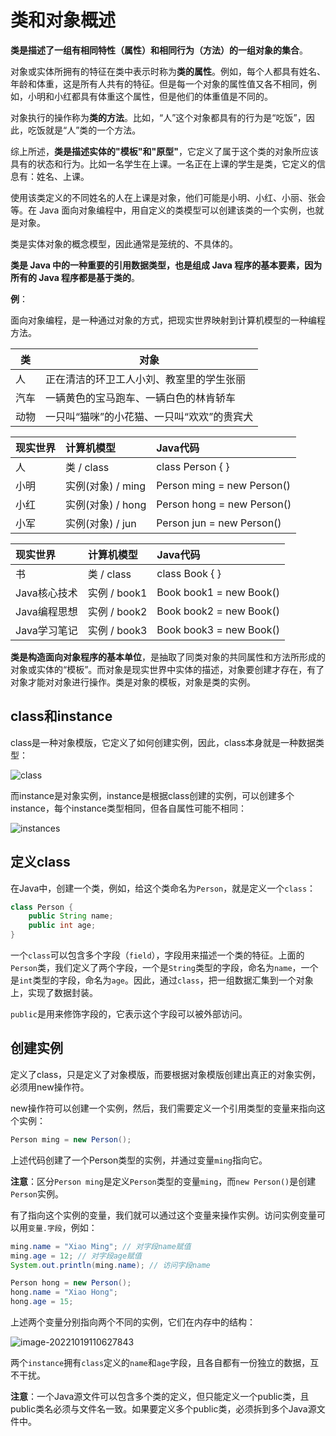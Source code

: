 # 类和对象概述

**类是描述了一组有相同特性（属性）和相同行为（方法）的一组对象的集合**。

对象或实体所拥有的特征在类中表示时称为**类的属性**。例如，每个人都具有姓名、年龄和体重，这是所有人共有的特征。但是每一个对象的属性值又各不相同，例如，小明和小红都具有体重这个属性，但是他们的体重值是不同的。

对象执行的操作称为**类的方法**。比如，“人”这个对象都具有的行为是“吃饭”，因此，吃饭就是“人”类的一个方法。

综上所述，**类是描述实体的"模板"和"原型"**，它定义了属于这个类的对象所应该具有的状态和行为。比如一名学生在上课。一名正在上课的学生是类，它定义的信息有：姓名、上课。

使用该类定义的不同姓名的人在上课是对象，他们可能是小明、小红、小丽、张会等。在 Java 面向对象编程中，用自定义的类模型可以创建该类的一个实例，也就是对象。

类是实体对象的概念模型，因此通常是笼统的、不具体的。

**类是 Java 中的一种重要的引用数据类型，也是组成 Java 程序的基本要素，因为所有的 Java 程序都是基于类的**。

**例**：

面向对象编程，是一种通过对象的方式，把现实世界映射到计算机模型的一种编程方法。

| 类   | 对象                                       |
| ---- | ------------------------------------------ |
| 人   | 正在清洁的环卫工人小刘、教室里的学生张丽   |
| 汽车 | 一辆黄色的宝马跑车、一辆白色的林肯轿车     |
| 动物 | 一只叫“猫咪”的小花猫、一只叫“欢欢”的贵宾犬 |

| 现实世界 | 计算机模型        | Java代码                   |
| :------- | :---------------- | :------------------------- |
| 人       | 类 / class        | class Person { }           |
| 小明     | 实例(对象) / ming | Person ming = new Person() |
| 小红     | 实例(对象) / hong | Person hong = new Person() |
| 小军     | 实例(对象) / jun  | Person jun = new Person()  |

| 现实世界     | 计算机模型   | Java代码                |
| :----------- | :----------- | :---------------------- |
| 书           | 类 / class   | class Book { }          |
| Java核心技术 | 实例 / book1 | Book book1 = new Book() |
| Java编程思想 | 实例 / book2 | Book book2 = new Book() |
| Java学习笔记 | 实例 / book3 | Book book3 = new Book() |

**类是构造面向对象程序的基本单位**，是抽取了同类对象的共同属性和方法所形成的对象或实体的“模板”。而对象是现实世界中实体的描述，对象要创建才存在，有了对象才能对对象进行操作。类是对象的模板，对象是类的实例。

## class和instance

class是一种对象模版，它定义了如何创建实例，因此，class本身就是一种数据类型：

![class](https://www.liaoxuefeng.com/files/attachments/1260571618658976/l)

而instance是对象实例，instance是根据class创建的实例，可以创建多个instance，每个instance类型相同，但各自属性可能不相同：

![instances](https://www.liaoxuefeng.com/files/attachments/1260571718581056/l)

## 定义class

在Java中，创建一个类，例如，给这个类命名为`Person`，就是定义一个`class`：

```java
class Person {
    public String name;
    public int age;
}
```

一个`class`可以包含多个字段（`field`），字段用来描述一个类的特征。上面的`Person`类，我们定义了两个字段，一个是`String`类型的字段，命名为`name`，一个是`int`类型的字段，命名为`age`。因此，通过`class`，把一组数据汇集到一个对象上，实现了数据封装。

`public`是用来修饰字段的，它表示这个字段可以被外部访问。

## 创建实例

定义了class，只是定义了对象模版，而要根据对象模版创建出真正的对象实例，必须用new操作符。

new操作符可以创建一个实例，然后，我们需要定义一个引用类型的变量来指向这个实例：

```java
Person ming = new Person();
```

上述代码创建了一个Person类型的实例，并通过变量`ming`指向它。

**注意**：区分`Person ming`是定义`Person`类型的变量`ming`，而`new Person()`是创建`Person`实例。

有了指向这个实例的变量，我们就可以通过这个变量来操作实例。访问实例变量可以用`变量.字段`，例如：

```java
ming.name = "Xiao Ming"; // 对字段name赋值
ming.age = 12; // 对字段age赋值
System.out.println(ming.name); // 访问字段name

Person hong = new Person();
hong.name = "Xiao Hong";
hong.age = 15;
```

上述两个变量分别指向两个不同的实例，它们在内存中的结构：

![image-20221019110627843](D:/Data/typora/photo/image-20221019110627843.png)

两个`instance`拥有`class`定义的`name`和`age`字段，且各自都有一份独立的数据，互不干扰。

**注意**：一个Java源文件可以包含多个类的定义，但只能定义一个public类，且public类名必须与文件名一致。如果要定义多个public类，必须拆到多个Java源文件中。



